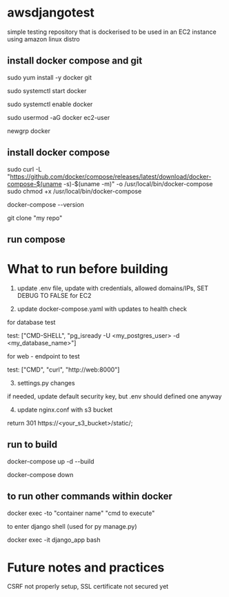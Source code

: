 # awsdjangotest
simple testing repository that is dockerised to be used in an EC2 instance using amazon linux distro

## install docker compose and git

sudo yum install -y docker git

sudo systemctl start docker

sudo systemctl enable docker

sudo usermod -aG docker ec2-user

newgrp docker

## install docker compose

sudo curl -L "https://github.com/docker/compose/releases/latest/download/docker-compose-$(uname -s)-$(uname -m)" -o /usr/local/bin/docker-compose
sudo chmod +x /usr/local/bin/docker-compose

docker-compose --version

git clone "my repo"

## run compose

# What to run before building

1. update .env file, update with credentials, allowed domains/IPs, SET DEBUG TO FALSE for EC2 

2. update docker-compose.yaml with updates to health check

for database test

test: ["CMD-SHELL", "pg_isready -U <my_postgres_user> -d <my_database_name>"] 

for web - endpoint to test

test: ["CMD", "curl", "http://web:8000"]

3. settings.py changes

if needed, update default security key, but .env should defined one anyway

4. update nginx.conf with s3 bucket

return 301 https://<your_s3_bucket>/static/;

## run to build 

docker-compose up -d --build

docker-compose down 

## to run other commands within docker

docker exec -to "container name" "cmd to execute"

to enter django shell (used for py manage.py)

docker exec -it django_app bash 

# Future notes and practices

CSRF not properly setup, SSL certificate not secured yet